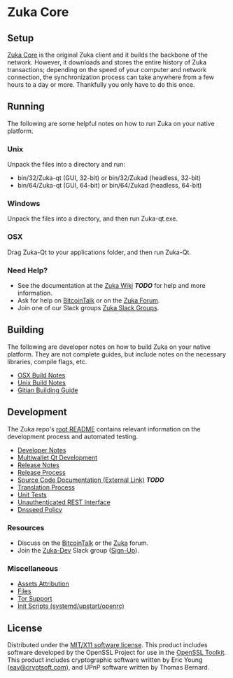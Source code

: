 Zuka Core
=====================

Setup
---------------------
[Zuka Core](http://Zuka.org/wallet) is the original Zuka client and it builds the backbone of the network. However, it downloads and stores the entire history of Zuka transactions; depending on the speed of your computer and network connection, the synchronization process can take anywhere from a few hours to a day or more. Thankfully you only have to do this once.

Running
---------------------
The following are some helpful notes on how to run Zuka on your native platform.

### Unix

Unpack the files into a directory and run:

- bin/32/Zuka-qt (GUI, 32-bit) or bin/32/Zukad (headless, 32-bit)
- bin/64/Zuka-qt (GUI, 64-bit) or bin/64/Zukad (headless, 64-bit)

### Windows

Unpack the files into a directory, and then run Zuka-qt.exe.

### OSX

Drag Zuka-Qt to your applications folder, and then run Zuka-Qt.

### Need Help?

* See the documentation at the [Zuka Wiki](https://en.bitcoin.it/wiki/Main_Page) ***TODO***
for help and more information.
* Ask for help on [BitcoinTalk](https://bitcointalk.org/index.php?topic=1262920.0) or on the [Zuka Forum](http://forum.Zuka.org/).
* Join one of our Slack groups [Zuka Slack Groups](https://Zuka.org/slack-logins/).

Building
---------------------
The following are developer notes on how to build Zuka on your native platform. They are not complete guides, but include notes on the necessary libraries, compile flags, etc.

- [OSX Build Notes](build-osx.md)
- [Unix Build Notes](build-unix.md)
- [Gitian Building Guide](gitian-building.md)

Development
---------------------
The Zuka repo's [root README](https://github.com/Zuka-Project/Zuka/blob/master/README.md) contains relevant information on the development process and automated testing.

- [Developer Notes](developer-notes.md)
- [Multiwallet Qt Development](multiwallet-qt.md)
- [Release Notes](release-notes.md)
- [Release Process](release-process.md)
- [Source Code Documentation (External Link)](https://dev.visucore.com/bitcoin/doxygen/) ***TODO***
- [Translation Process](translation_process.md)
- [Unit Tests](unit-tests.md)
- [Unauthenticated REST Interface](REST-interface.md)
- [Dnsseed Policy](dnsseed-policy.md)

### Resources

* Discuss on the [BitcoinTalk](https://bitcointalk.org/index.php?topic=1262920.0) or the [Zuka](http://forum.Zuka.org/) forum.
* Join the [Zuka-Dev](https://Zuka-dev.slack.com/) Slack group ([Sign-Up](https://Zuka-dev.herokuapp.com/)).

### Miscellaneous
- [Assets Attribution](assets-attribution.md)
- [Files](files.md)
- [Tor Support](tor.md)
- [Init Scripts (systemd/upstart/openrc)](init.md)

License
---------------------
Distributed under the [MIT/X11 software license](http://www.opensource.org/licenses/mit-license.php).
This product includes software developed by the OpenSSL Project for use in the [OpenSSL Toolkit](https://www.openssl.org/). This product includes
cryptographic software written by Eric Young ([eay@cryptsoft.com](mailto:eay@cryptsoft.com)), and UPnP software written by Thomas Bernard.
